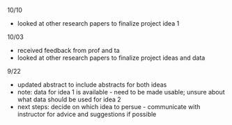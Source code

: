 10/10

- looked at other research papers to finalize project idea 1

10/03

- received feedback from prof and ta
- looked at other research papers to finalize project ideas and data 


9/22

- updated abstract to include abstracts for both ideas
- note: data for idea 1 is available - need to be made usable; unsure about what data should be used for idea 2
- next steps: decide on which idea to persue - communicate with instructor for advice and suggestions if possible
